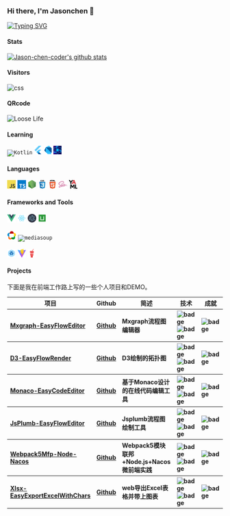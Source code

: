 ### Hi there, I'm Jasonchen 👋

<a href="https://git.io/typing-svg"><img src="https://readme-typing-svg.demolab.com?font=Fira+Code&pause=1000&color=259076&background=FF52BC00&width=610&lines=code+happily,+keep+open+source,+enjoy+life." alt="Typing SVG" /></a>

<!--
#### Profile
![](https://github-profile-summary-cards.vercel.app/api/cards/profile-details?username=Jason-chen-coder&count_private=true&show_icons=true&theme=gotham)
-->

#### Stats

[![Jason-chen-coder's github stats](https://github-readme-stats-gray-kappa.vercel.app/api?username=Jason-chen-coder&count_private=true&show_icons=true&theme=gotham)](<[https://www.bmpi.dev](https://blog.csdn.net/weixin_39085822?spm=1000.2115.3001.5343)>)

#### Visitors

<img height="20" src="https://badges.toozhao.com/badges/01FPBS78QPRZFKQGN6WNXJK8FH/green.svg" alt="css" />

#### QRcode

<img width=500 src="./icons/saoma.png" alt="Loose Life">

<!-- ### My Stats: -->
<!-- ![Jason-chen-coder's github stats](https://github-readme-stats.vercel.app/api?username=Jason-chen-coder&show_icons=true&theme=radical)(https://github.com/Jason-chen-coder) -->

#### Learning

<code><img height="20" src="./icons/kotlin.png" title="Kotlin" alt="Kotlin" /></code>
<code><img height="20" src="./icons/flutter.svg" title="Flutter"  alt="Flutter" /></code>
<code><img height="20" src="./icons/dart.svg" title="dart"  alt="dart" /></code>
<code><img height="20" src="./icons/reactnative.jpg" title="ReactNative"  alt="reactNative" /></code>

#### Languages

<!-- languages:start -->
<!-- prettier-ignore-start -->
<!-- markdownlint-disable -->
<code><img height="20" src="./icons/javascript.png" alt="javascript" /></code>
<code><img height="20" src="./icons/typescript.png" alt="typescript" /></code>
<code><img height="20" src="./icons/nodejs.png" title="nodejs" alt="nodejs" /></code>
<code><img height="20" src="./icons/css.png" title="css" alt="css" /></code>
<code><img height="20" src="./icons/html.png" title="html" alt="html" /></code>
<code><img height="20" src="./icons/sass.png" title="sass" alt="sass" /></code>
<code><img height="20" src="./icons/yaml.png" title="yaml" alt="yaml" /></code>
<!-- markdownlint-restore -->
<!-- prettier-ignore-end -->

<!-- languages:end -->

#### Frameworks and Tools

<!-- tools:start -->
<!-- prettier-ignore-start -->
<!-- markdownlint-disable -->
<code><img height="20" src="./icons/vue.png" title="vue" alt="vue" /></code>
<code><img height="20" src="./icons/react.png" title="react" alt="react" /></code>
<code><img height="20" src="./icons/electron.svg" title="electron" alt="electron" /></code>
<code><img height="20" src="./icons/uni.png" title="uni-app" alt="uni-app" /></code>
<br><br>
<code><img height="20" src="./icons/webrtc.png" title="WebRTC"  title="WebRTC" alt="WebRTC" /></code>
<code><img height="20" src="./icons/mediasoup.png" title="mediasoup" alt="mediasoup" /></code>
<br><br>
<code><img height="20" src="./icons/webpack.png" title="webpack" alt="webpack" /></code>
<code><img height="20" src="./icons/vite.svg" title="vite" alt="vite" /></code>
<code><img height="20" src="./icons/gulp.png" title="gulp" alt="gulp" /></code>
<!-- <code><img height="20" src="./icons/git.png" alt="git" /></code> -->
<!-- <code><img height="20" src="./icons/visual-studio-code.png" alt="visual-studio-code" /></code> -->
<!-- <code><img height="20" src="./icons/macos.png" alt="macos" /></code> -->

<!-- markdownlint-restore -->
<!-- prettier-ignore-end -->

<!-- tools:end -->

#### Projects

<p>下面是我在前端工作路上写的一些个人项目和DEMO。</p>
<table>
  <thead align="center">
    <tr>
      <th>项目</th>
      <th>Github</th>
      <th>简述</th>
      <th>技术</th>
      <th>成就</th>
    </tr>
  </thead>
  <tbody align="left">
    <tr>
      <th>
        <a href="https://jason-chen-coder.github.io/Mxgraph-EasyFlowEditor/#/" target="_blank">
        Mxgraph-EasyFlowEditor</a>
      </th>
      <th>
        <a href="https://github.com/Jason-chen-coder/Mxgraph-EasyFlowEditor" target="_blank">Github</a>
      </th>
      <th>Mxgraph流程图编辑器</th>
      <th>
        <img src="https://img.shields.io/badge/Vue.js-35495E?style=flat-square&amp;logo=vue.js&amp;logoColor=4FC08" alt="badge">
        <img src="https://img.shields.io/badge/mxgraph-%23f4c761?logoColor=white&style=flat-square" alt="badge">
      </th>
      <th>
        <img src="https://img.shields.io/github/stars/Jason-chen-coder/Mxgraph-EasyFlowEditor?style=flat-square" alt="badge">
      </th>
    </tr>
   <tr>
      <th>
        <a href="https://jason-chen-coder.github.io/D3-EasyFlowRender/#/treetopo" target="_blank">
         D3-EasyFlowRender
       </a>
      </th>
      <th>
        <a href="https://github.com/Jason-chen-coder/D3-EasyFlowRender" target="_blank">Github</a>
      </th>
      <th>D3绘制的拓扑图</th>
      <th>
        <img src="https://img.shields.io/badge/Vue.js-35495E?style=flat-square&amp;logo=vue.js&amp;logoColor=4FC08" alt="badge">
         <img src="https://img.shields.io/badge/D3.js-%23f5834d?style=flat-square&amp;logo=D3.js&amp;logoColor=white" alt="badge">
      </th>
      <th>
        <img src="https://img.shields.io/github/stars/Jason-chen-coder/D3-EasyFlowRender?style=flat-square" alt="badge">
      </th>
    </tr>
   <tr>
      <th>
        <a href="https://jason-chen-coder.github.io/Monaco-EasyCodeEditor/" target="_blank">
         Monaco-EasyCodeEditor
       </a>
      </th>
      <th>
        <a href="https://github.com/Jason-chen-coder/Monaco-EasyCodeEditor" target="_blank">Github</a>
      </th>
      <th>基于Monaco设计的在线代码编辑工具</th>
      <th>
        <img src="https://img.shields.io/badge/Vue.js-35495E?style=flat-square&amp;logo=vue.js&amp;logoColor=4FC08" alt="badge">
        <img src="https://img.shields.io/badge/monaco-%230c7ebe?style=flat-square&logoColor=white" alt="badge">
      </th>
      <th>
        <img src="https://img.shields.io/github/stars/Jason-chen-coder/Monaco-EasyCodeEditor?style=flat-square" alt="badge">
      </th>
    </tr>
   <tr>
      <th>
        <a href="https://jason-chen-coder.github.io/JsPlumb-EasyFlowEditor/" target="_blank">
         JsPlumb-EasyFlowEditor
       </a>
      </th>
      <th>
        <a href="https://github.com/Jason-chen-coder/JsPlumb-EasyFlowEditor" target="_blank">Github</a>
      </th>
      <th>Jsplumb流程图绘制工具</th>
      <th>
        <img src="https://img.shields.io/badge/Vue.js-35495E?style=flat-square&amp;logo=vue.js&amp;logoColor=4FC08" alt="badge">
        <img src="https://img.shields.io/badge/jsplumb-%230c7ebe?style=flat-square&logoColor=white" alt="badge">
      </th>
      <th>
        <img src="https://img.shields.io/github/stars/Jason-chen-coder/JsPlumb-EasyFlowEditor?style=flat-square" alt="badge">
      </th>
    </tr>
   <tr>
      <th>
        <a href="https://github.com/Jason-chen-coder/Webpack5Mfp-Node-Nacos" target="_blank">
         Webpack5Mfp-Node-Nacos
       </a>
      </th>
      <th>
        <a href="https://github.com/Jason-chen-coder/Webpack5Mfp-Node-Nacos" target="_blank">Github</a>
      </th>
      <th>Webpack5模块联邦+Node.js+Nacos微前端实践</th>
      <th>
        <img src="https://img.shields.io/badge/Vue.js-35495E?style=flat-square&amp;logo=vue.js&amp;logoColor=4FC08" alt="badge">
        <img src="https://img.shields.io/badge/Node.js-111111?style=flat-square&amp&logo=Node.js&amp;logoColor=9be9a8" alt="badge">
      </th>
      <th>
        <img src="https://img.shields.io/github/stars/Jason-chen-coder/Webpack5Mfp-Node-Nacos?style=flat-square" alt="badge">
      </th>
    </tr>
    <tr>
      <th>
        <a href="https://jason-chen-coder.github.io/Xlsx-EasyExportExcelWithChars" target="_blank">
         Xlsx-EasyExportExcelWithChars
       </a>
      </th>
      <th>
        <a href="https://github.com/Jason-chen-coder/Xlsx-EasyExportExcelWithChars" target="_blank">Github</a>
      </th>
      <th>web导出Excel表格并带上图表</th>
      <th>
        <img src="https://img.shields.io/badge/Vue.js-35495E?style=flat-square&amp;logo=vue.js&amp;logoColor=4FC08" alt="badge">
       <img src="https://img.shields.io/badge/xslx-chart-chart?style=flat-square&logoColor=#07c160" alt="badge">
      </th>
      <th>
        <img src="https://img.shields.io/github/stars/Jason-chen-coder/Xlsx-EasyExportExcelWithChars?style=flat-square" alt="badge">
      </th>
    </tr>
  </tbody>
</table>
 
<!-- ![](https://raw.githubusercontent.com/bilibili-ayang/bilibili-ayang/main/assets/github-contribution-grid-snake.svg) -->

<!-- ### Top Langs:
[![Top Langs](https://github-readme-stats.vercel.app/api/top-langs/?username=Jason-chen-coder&layout=compact&theme=radical)](https://blog.csdn.net/weixin_39085822)
 -->
<!-- ### Top Projects:
[![Readme Card](https://github-readme-stats.vercel.app/api/pin/?username=Jason-chen-coder&repo=Mxgraph-EasyFlowEditor&theme=radical)](https://github.com/Jason-chen-coder/Mxgraph-EasyFlowEditor)

[![Readme Card](https://github-readme-stats.vercel.app/api/pin/?username=Jason-chen-coder&repo=D3-EasyFlowRender&theme=radical)](https://github.com/Jason-chen-coder/D3-EasyFlowRender)

[![Readme Card](https://github-readme-stats.vercel.app/api/pin/?username=Jason-chen-coder&repo=JsPlumb-EasyFlowEditor&theme=radical)](https://github.com/Jason-chen-coder/JsPlumb-EasyFlowEditor)
 -->
<!-- ### 📈 Activity Graph：

![](https://activity-graph.herokuapp.com/graph?username=Jason-chen-coder&theme=react-dark) -->

